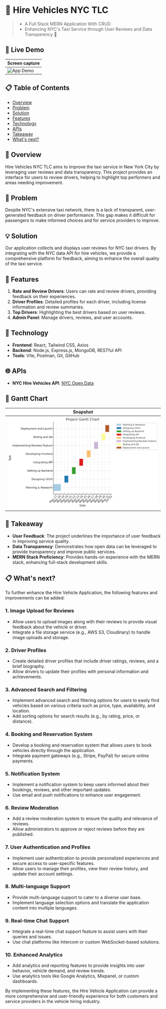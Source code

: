 # 🚕 Hire Vehicles NYC TLC

> - A Full Stack MERN Application With CRUD
> - Enhancing NYC's Taxi Service through User Reviews and Data Transparency 🗽

## 🌟 Live Demo

| Screen capture                                           |
| -------------------------------------------------------- |
| ![App Demo](assets/preview.gif) |

## 📋 Table of Contents

- [Overview](#overview)
- [Problem](#problem)
- [Solution](#solution)
- [Features](#features)
- [Technology](#technology)
- [APIs](#apis)
- [Takeaway](#takeaway)
- [What's next?](#whats-next)

## 📖 Overview

Hire Vehicles NYC TLC aims to improve the taxi service in New York City by leveraging user reviews and data transparency. This project provides an interface for users to review drivers, helping to highlight top performers and areas needing improvement.

## 🛑 Problem

Despite NYC's extensive taxi network, there is a lack of transparent, user-generated feedback on driver performance. This gap makes it difficult for passengers to make informed choices and for service providers to improve.

## 💡 Solution

Our application collects and displays user reviews for NYC taxi drivers. By integrating with the NYC data API for hire vehicles, we provide a comprehensive platform for feedback, aiming to enhance the overall quality of the taxi service.

## 🌟 Features

1. **Rate and Review Drivers**: Users can rate and review drivers, providing feedback on their experiences.
2. **Driver Profiles**: Detailed profiles for each driver, including license information and review summaries.
3. **Top Drivers**: Highlighting the best drivers based on user reviews.
4. **Admin Panel**: Manage drivers, reviews, and user accounts.

## 🚀 Technology

- **Frontend**: React, Tailwind CSS, Axios
- **Backend**: Node.js, Express.js, MongoDB, RESTful API
- **Tools**: Vite, Postman, Git, GitHub

## 🌐 APIs

- **NYC Hire Vehicles API**: [NYC Open Data](https://data.cityofnewyork.us/resource/8wbx-tsch.json)

## 📅 Gantt Chart

| Snapshot                                              |
| ----------------------------------------------------- |
| ![Gantt Chart](assets/grant.png) |


## 📝 Takeaway

- **User Feedback**: The project underlines the importance of user feedback in improving service quality.
- **Data Transparency**: Demonstrates how open data can be leveraged to provide transparency and improve public services.
- **MERN Stack Proficiency**: Provides hands-on experience with the MERN stack, enhancing full-stack development skills.

## 📋 What's next?

To further enhance the Hire Vehicle Application, the following features and improvements can be added:

### 1. Image Upload for Reviews
- Allow users to upload images along with their reviews to provide visual feedback about the vehicle or driver.
- Integrate a file storage service (e.g., AWS S3, Cloudinary) to handle image uploads and storage.

### 2. Driver Profiles
- Create detailed driver profiles that include driver ratings, reviews, and a brief biography.
- Allow drivers to update their profiles with personal information and achievements.

### 3. Advanced Search and Filtering
- Implement advanced search and filtering options for users to easily find vehicles based on various criteria such as price, type, availability, and location.
- Add sorting options for search results (e.g., by rating, price, or distance).

### 4. Booking and Reservation System
- Develop a booking and reservation system that allows users to book vehicles directly through the application.
- Integrate payment gateways (e.g., Stripe, PayPal) for secure online payments.

### 5. Notification System
- Implement a notification system to keep users informed about their bookings, reviews, and other important updates.
- Use email and push notifications to enhance user engagement.

### 6. Review Moderation
- Add a review moderation system to ensure the quality and relevance of reviews.
- Allow administrators to approve or reject reviews before they are published.

### 7. User Authentication and Profiles
- Implement user authentication to provide personalized experiences and secure access to user-specific features.
- Allow users to manage their profiles, view their review history, and update their account settings.

### 8. Multi-language Support
- Provide multi-language support to cater to a diverse user base.
- Implement language selection options and translate the application content into multiple languages.

### 9. Real-time Chat Support
- Integrate a real-time chat support feature to assist users with their queries and issues.
- Use chat platforms like Intercom or custom WebSocket-based solutions.

### 10. Enhanced Analytics
- Add analytics and reporting features to provide insights into user behavior, vehicle demand, and review trends.
- Use analytics tools like Google Analytics, Mixpanel, or custom dashboards.

By implementing these features, the Hire Vehicle Application can provide a more comprehensive and user-friendly experience for both customers and service providers in the vehicle hiring industry.


